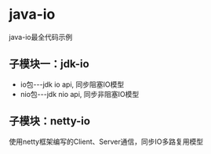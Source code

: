 # java-io
java-io最全代码示例

## 子模块一：jdk-io

* io包---jdk io api, 同步阻塞IO模型
* nio包---jdk nio api, 同步非阻塞IO模型

## 子模块：netty-io

使用netty框架编写的Client、Server通信，同步IO多路复用模型

